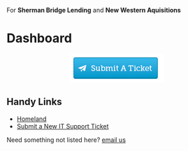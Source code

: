For **Sherman Bridge Lending** and **New Western Aquisitions**

# Dashboard
<div>
	<center>
		<div style="display: inline;">
			<a href="https://manpow.freshdesk.com"><img src="static/images/btn_submitTicket.png"></a><br>
		</div>
	</center>
</div>

## Handy Links
* [Homeland](http://homeland.nwaoftexas.com)
* [Submit a New IT Support Ticket](https://manpow.freshdesk.com)

Need something not listed here?  [email us](mailto:support@manpow.freshdesk.com)